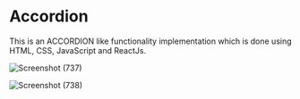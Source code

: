 # Accordion
This is an ACCORDION like functionality implementation which is done using HTML, CSS, JavaScript and ReactJs.



![Screenshot (737)](https://github.com/VarshaRani9/Accordion/assets/127414456/e2acc88c-7ca1-45ef-a83f-92053b404b45)


![Screenshot (738)](https://github.com/VarshaRani9/Accordion/assets/127414456/c4ec5b25-7729-49b9-bd75-639df1a4f8f0)
